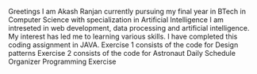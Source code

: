 Greetings 
I am Akash Ranjan currently pursuing my final year in BTech in Computer Science with specialization in Artificial Intelligence
I am intreseted in web development, data processing and artificial intelligence. My interest has led me to learning various skills.
I have completed this coding assignment in JAVA. 
Exercise 1 consists of the code for Design patterns
Exercise 2 consists of the code for Astronaut Daily Schedule Organizer Programming Exercise 
